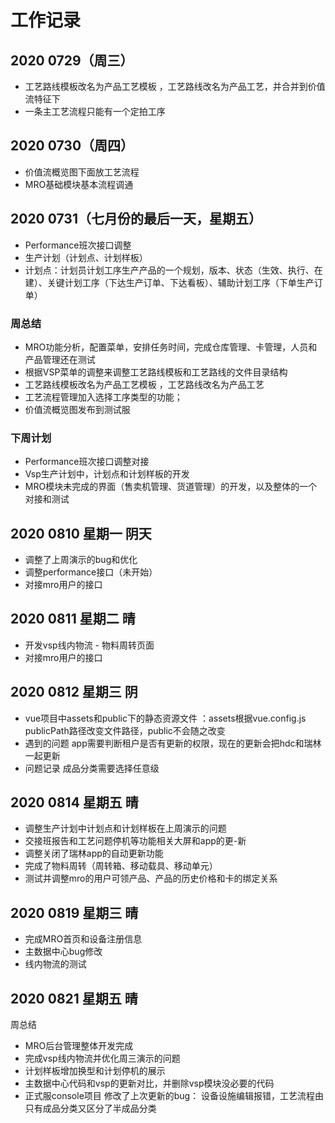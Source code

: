 # 工作记录

## 2020 0729（周三）
- 工艺路线模板改名为产品工艺模板 ，工艺路线改名为产品工艺，并合并到价值流特征下
- 一条主工艺流程只能有一个定拍工序

## 2020 0730（周四）
- 价值流概览图下面放工艺流程
- MRO基础模块基本流程调通

## 2020 0731（七月份的最后一天，星期五）

- Performance班次接口调整
- 生产计划（计划点、计划样板）
- 计划点：计划员计划工序生产产品的一个规划，版本、状态（生效、执行、在建）、关键计划工序（下达生产订单、下达看板）、辅助计划工序（下单生产订单）

### 周总结

- MRO功能分析，配置菜单，安排任务时间，完成仓库管理、卡管理，人员和产品管理还在测试
- 根据VSP菜单的调整来调整工艺路线模板和工艺路线的文件目录结构
- 工艺路线模板改名为产品工艺模板 ，工艺路线改名为产品工艺
- 工艺流程管理加入选择工序类型的功能；
- 价值流概览图发布到测试服
### 下周计划

- Performance班次接口调整对接
- Vsp生产计划中，计划点和计划样板的开发
- MRO模块未完成的界面（售卖机管理、货道管理）的开发，以及整体的一个对接和测试


## 2020 0810 星期一 阴天
- 调整了上周演示的bug和优化
- 调整performance接口（未开始）
- 对接mro用户的接口

## 2020 0811 星期二 晴
- 开发vsp线内物流 - 物料周转页面
- 对接mro用户的接口


## 2020 0812 星期三 阴

- vue项目中assets和public下的静态资源文件 ：assets根据vue.config.js publicPath路径改变文件路径，public不会随之改变
- 遇到的问题 app需要判断租户是否有更新的权限，现在的更新会把hdc和瑞林一起更新
- 问题记录 成品分类需要选择任意级 

## 2020 0814 星期五 晴

- 调整生产计划中计划点和计划样板在上周演示的问题
- 交接班报告和工艺问题停机等功能相关大屏和app的更-新
- 调整关闭了瑞林app的自动更新功能 
- 完成了物料周转（周转箱、移动载具、移动单元） 
- 测试并调整mro的用户可领产品、产品的历史价格和卡的绑定关系

## 2020 0819 星期三 晴

- 完成MRO首页和设备注册信息
- 主数据中心bug修改
- 线内物流的测试

## 2020 0821 星期五 晴
周总结

- MRO后台管理整体开发完成
- 完成vsp线内物流并优化周三演示的问题
- 计划样板增加换型和计划停机的展示
- 主数据中心代码和vsp的更新对比，并删除vsp模块没必要的代码
- 正式服console项目 修改了上次更新的bug： 设备设施编辑报错，工艺流程由只有成品分类又区分了半成品分类

